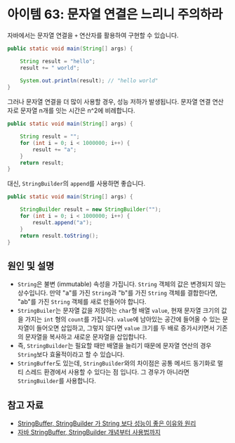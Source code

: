 # 아이템 63: 문자열 연결은 느리니 주의하라
자바에서는 문자열 연결을 `+` 연산자를 활용하여 구현할 수 있습니다.
```java
public static void main(String[] args) {

    String result = "hello";
    result += " world";
    
    System.out.println(result); // "hello world"
}
```
그러나 문자열 연결을 더 많이 사용할 경우, 성능 저하가 발생됩니다. 문자열 연결 연산자로 문자열 n개를 잇는 시간은 n^2에 비례합니다.
```java
public static void main(String[] args) {

    String result = "";
    for (int i = 0; i < 1000000; i++) {
        result += "a";
    }
    return result;
}
```
대신, `StringBuilder`의 `append`를 사용하면 좋습니다.
```java
public static void main(String[] args) {

    StringBuilder result = new StringBuilder("");
    for (int i = 0; i < 1000000; i++) {
        result.append("a");
    }
    return result.toString();
}
```
## 원인 및 설명
* `String`은 불변 (immutable) 속성을 가집니다. `String` 객체의 값은 변경되지 않는 상수입니다. 만약 "a"를 가진 `String`과 "b"를 가진 `String` 객체를 결합한다면, "ab"를 가진 `String` 객체를 새로 만들어야 합니다.
* `StringBuiler`는 문자열 값을 저장하는 `char`형 배열 `value`, 현재 문자열 크기의 값을 가지는 `int` 형의 `count`를 가집니다. `value`에 남아있는 공간에 들어올 수 있는 문자열이 들어오면 삽입하고, 그렇지 않다면 `value` 크기를 두 배로 증가시키면서 기존의 문자열을 복사하고 새로운 문자열을 삽입합니다.
* 즉, `StringBuilder`는 필요할 때만 배열을 늘리기 때문에 문자열 연산의 경우 `String`보다 효율적이라고 할 수 있습니다.
* `StringBuffer`도 있는데, `StringBuilder`와의 차이점은 공통 메서드 동기화로 멀티 스레드 환경에서 사용할 수 있다는 점 입니다. 그 경우가 아니라면 `StringBuilder`를 사용합니다.
## 참고 자료
* [StringBuffer, StringBuilder 가 String 보다 성능이 좋은 이유와 원리](https://cjh5414.github.io/why-StringBuffer-and-StringBuilder-are-better-than-String/)
* [자바 StringBuffer, StringBuilder 개념부터 사용법까지](https://wakestand.tistory.com/245)
